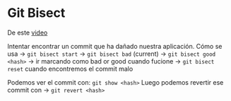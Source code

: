 # Git Bisect

De este [video](https://www.youtube.com/watch?v=D7JJnLFOn4A)

Intentar encontrar un commit que ha dañado nuestra aplicación.
Cómo se usa
-> `git bisect start`
-> `git bisect bad` (current)
-> `git bisect good <hash>`
-> ir marcando como bad or good cuando fucione
-> `git bisect reset` cuando encontremos el commit malo

Podemos ver el commit con: `git show <hash>`
Luego podemos revertir ese commit con -> `git revert <hash>`
